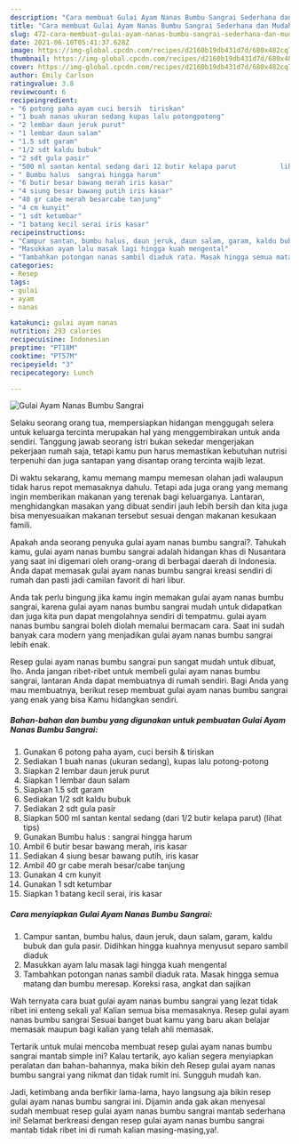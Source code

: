 ```yaml
---
description: "Cara membuat Gulai Ayam Nanas Bumbu Sangrai Sederhana dan Mudah Dibuat"
title: "Cara membuat Gulai Ayam Nanas Bumbu Sangrai Sederhana dan Mudah Dibuat"
slug: 472-cara-membuat-gulai-ayam-nanas-bumbu-sangrai-sederhana-dan-mudah-dibuat
date: 2021-06-10T05:41:37.628Z
image: https://img-global.cpcdn.com/recipes/d2160b19db431d7d/680x482cq70/gulai-ayam-nanas-bumbu-sangrai-foto-resep-utama.jpg
thumbnail: https://img-global.cpcdn.com/recipes/d2160b19db431d7d/680x482cq70/gulai-ayam-nanas-bumbu-sangrai-foto-resep-utama.jpg
cover: https://img-global.cpcdn.com/recipes/d2160b19db431d7d/680x482cq70/gulai-ayam-nanas-bumbu-sangrai-foto-resep-utama.jpg
author: Emily Carlson
ratingvalue: 3.8
reviewcount: 6
recipeingredient:
- "6 potong paha ayam cuci bersih  tiriskan"
- "1 buah nanas ukuran sedang kupas lalu potongpotong"
- "2 lembar daun jeruk purut"
- "1 lembar daun salam"
- "1.5 sdt garam"
- "1/2 sdt kaldu bubuk"
- "2 sdt gula pasir"
- "500 ml santan kental sedang dari 12 butir kelapa parut           lihat tips"
- " Bumbu halus  sangrai hingga harum"
- "6 butir besar bawang merah iris kasar"
- "4 siung besar bawang putih iris kasar"
- "40 gr cabe merah besarcabe tanjung"
- "4 cm kunyit"
- "1 sdt ketumbar"
- "1 batang kecil serai iris kasar"
recipeinstructions:
- "Campur santan, bumbu halus, daun jeruk, daun salam, garam, kaldu bubuk dan gula pasir. Didihkan hingga kuahnya menyusut separo sambil diaduk"
- "Masukkan ayam lalu masak lagi hingga kuah mengental"
- "Tambahkan potongan nanas sambil diaduk rata. Masak hingga semua matang dan bumbu meresap. Koreksi rasa, angkat dan sajikan"
categories:
- Resep
tags:
- gulai
- ayam
- nanas

katakunci: gulai ayam nanas 
nutrition: 293 calories
recipecuisine: Indonesian
preptime: "PT18M"
cooktime: "PT57M"
recipeyield: "3"
recipecategory: Lunch

---
```



![Gulai Ayam Nanas Bumbu Sangrai](https://img-global.cpcdn.com/recipes/d2160b19db431d7d/680x482cq70/gulai-ayam-nanas-bumbu-sangrai-foto-resep-utama.jpg)

Selaku seorang orang tua, mempersiapkan hidangan menggugah selera untuk keluarga tercinta merupakan hal yang menggembirakan untuk anda sendiri. Tanggung jawab seorang istri bukan sekedar mengerjakan pekerjaan rumah saja, tetapi kamu pun harus memastikan kebutuhan nutrisi terpenuhi dan juga santapan yang disantap orang tercinta wajib lezat.

Di waktu  sekarang, kamu memang mampu memesan olahan jadi walaupun tidak harus repot memasaknya dahulu. Tetapi ada juga orang yang memang ingin memberikan makanan yang terenak bagi keluarganya. Lantaran, menghidangkan masakan yang dibuat sendiri jauh lebih bersih dan kita juga bisa menyesuaikan makanan tersebut sesuai dengan makanan kesukaan famili. 



Apakah anda seorang penyuka gulai ayam nanas bumbu sangrai?. Tahukah kamu, gulai ayam nanas bumbu sangrai adalah hidangan khas di Nusantara yang saat ini digemari oleh orang-orang di berbagai daerah di Indonesia. Anda dapat memasak gulai ayam nanas bumbu sangrai kreasi sendiri di rumah dan pasti jadi camilan favorit di hari libur.

Anda tak perlu bingung jika kamu ingin memakan gulai ayam nanas bumbu sangrai, karena gulai ayam nanas bumbu sangrai mudah untuk didapatkan dan juga kita pun dapat mengolahnya sendiri di tempatmu. gulai ayam nanas bumbu sangrai boleh diolah memalui bermacam cara. Saat ini sudah banyak cara modern yang menjadikan gulai ayam nanas bumbu sangrai lebih enak.

Resep gulai ayam nanas bumbu sangrai pun sangat mudah untuk dibuat, lho. Anda jangan ribet-ribet untuk membeli gulai ayam nanas bumbu sangrai, lantaran Anda dapat membuatnya di rumah sendiri. Bagi Anda yang mau membuatnya, berikut resep membuat gulai ayam nanas bumbu sangrai yang enak yang bisa Kamu hidangkan sendiri.

<!--inarticleads1-->

##### Bahan-bahan dan bumbu yang digunakan untuk pembuatan Gulai Ayam Nanas Bumbu Sangrai:

1. Gunakan 6 potong paha ayam, cuci bersih &amp; tiriskan
1. Sediakan 1 buah nanas (ukuran sedang), kupas lalu potong-potong
1. Siapkan 2 lembar daun jeruk purut
1. Siapkan 1 lembar daun salam
1. Siapkan 1.5 sdt garam
1. Sediakan 1/2 sdt kaldu bubuk
1. Sediakan 2 sdt gula pasir
1. Siapkan 500 ml santan kental sedang (dari 1/2 butir kelapa parut)           (lihat tips)
1. Gunakan  Bumbu halus : sangrai hingga harum
1. Ambil 6 butir besar bawang merah, iris kasar
1. Sediakan 4 siung besar bawang putih, iris kasar
1. Ambil 40 gr cabe merah besar/cabe tanjung
1. Gunakan 4 cm kunyit
1. Gunakan 1 sdt ketumbar
1. Siapkan 1 batang kecil serai, iris kasar




<!--inarticleads2-->

##### Cara menyiapkan Gulai Ayam Nanas Bumbu Sangrai:

1. Campur santan, bumbu halus, daun jeruk, daun salam, garam, kaldu bubuk dan gula pasir. Didihkan hingga kuahnya menyusut separo sambil diaduk
1. Masukkan ayam lalu masak lagi hingga kuah mengental
1. Tambahkan potongan nanas sambil diaduk rata. Masak hingga semua matang dan bumbu meresap. Koreksi rasa, angkat dan sajikan




Wah ternyata cara buat gulai ayam nanas bumbu sangrai yang lezat tidak ribet ini enteng sekali ya! Kalian semua bisa memasaknya. Resep gulai ayam nanas bumbu sangrai Sesuai banget buat kamu yang baru akan belajar memasak maupun bagi kalian yang telah ahli memasak.

Tertarik untuk mulai mencoba membuat resep gulai ayam nanas bumbu sangrai mantab simple ini? Kalau tertarik, ayo kalian segera menyiapkan peralatan dan bahan-bahannya, maka bikin deh Resep gulai ayam nanas bumbu sangrai yang nikmat dan tidak rumit ini. Sungguh mudah kan. 

Jadi, ketimbang anda berfikir lama-lama, hayo langsung aja bikin resep gulai ayam nanas bumbu sangrai ini. Dijamin anda gak akan menyesal sudah membuat resep gulai ayam nanas bumbu sangrai mantab sederhana ini! Selamat berkreasi dengan resep gulai ayam nanas bumbu sangrai mantab tidak ribet ini di rumah kalian masing-masing,ya!.

